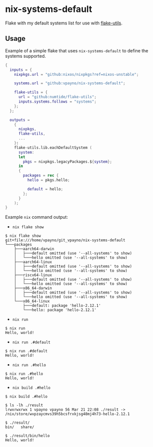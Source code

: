 # nix-systems-default

Flake with my default systems list for use with
[flake-utils](https://github.com/numtide/flake-utils).

## Usage

Example of a simple flake that uses `nix-systems-default` to define the systems
supported.

```nix
{
  inputs = {
    nixpkgs.url = "github:nixos/nixpkgs?ref=nixos-unstable";

    systems.url = "github:vpayno/nix-systems-default";

    flake-utils = {
      url = "github:numtide/flake-utils";
      inputs.systems.follows = "systems";
    };
  };

  outputs =
    {
      nixpkgs,
      flake-utils,
      ...
    }:
    flake-utils.lib.eachDefaultSystem (
      system:
      let
        pkgs = nixpkgs.legacyPackages.${system};
      in
      {
        packages = rec {
          hello = pkgs.hello;

          default = hello;
        };
      }
    );
}
```

Example `nix` command output:

- `nix flake show`

```text
$ nix flake show
git+file:///home/vpayno/git_vpayno/nix-systems-default
└───packages
    ├───aarch64-darwin
    │   ├───default omitted (use '--all-systems' to show)
    │   └───hello omitted (use '--all-systems' to show)
    ├───aarch64-linux
    │   ├───default omitted (use '--all-systems' to show)
    │   └───hello omitted (use '--all-systems' to show)
    ├───riscv64-linux
    │   ├───default omitted (use '--all-systems' to show)
    │   └───hello omitted (use '--all-systems' to show)
    ├───x86_64-darwin
    │   ├───default omitted (use '--all-systems' to show)
    │   └───hello omitted (use '--all-systems' to show)
    └───x86_64-linux
        ├───default: package 'hello-2.12.1'
        └───hello: package 'hello-2.12.1'
```

- `nix run`

```text
$ nix run
Hello, world!
```

- `nix run .#default`

```text
$ nix run .#default
Hello, world!
```

- `nix run .#hello`

```text
$ nix run .#hello
Hello, world!
```

- `nix build .#hello`

```text
$ nix build .#hello

$ ls -lh ./result
lrwxrwxrwx 1 vpayno vpayno 56 Mar 21 22:08 ./result -> /nix/store/wvpzaycmvs39h5bcsfrxkjsg48mj4h73-hello-2.12.1

$ ./result/
bin/   share/

$ ./result/bin/hello
Hello, world!
```
